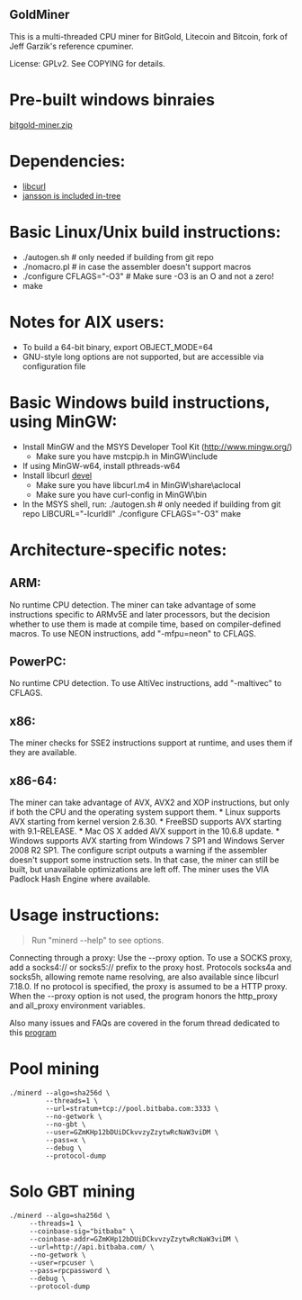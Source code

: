 GoldMiner
-------------------

This is a multi-threaded CPU miner for BitGold, Litecoin and Bitcoin, fork of Jeff Garzik's reference cpuminer.

License: GPLv2.  See COPYING for details.

# Pre-built windows binraies
[bitgold-miner.zip](https://bintray.bitbaba.com/bitgold/bitgold-miner.zip)

# Dependencies:

- [libcurl](http://curl.haxx.se/libcurl/)
- [jansson is included in-tree](http://www.digip.org/jansson/)
		

# Basic Linux/Unix build instructions:

- ./autogen.sh	# only needed if building from git repo
- ./nomacro.pl	# in case the assembler doesn't support macros
- ./configure CFLAGS="-O3" # Make sure -O3 is an O and not a zero!
- make

# Notes for AIX users:

* To build a 64-bit binary, export OBJECT_MODE=64
* GNU-style long options are not supported, but are accessible
  via configuration file

# Basic Windows build instructions, using MinGW:

- Install MinGW and the MSYS Developer Tool Kit (http://www.mingw.org/)
	* Make sure you have mstcpip.h in MinGW\include
- If using MinGW-w64, install pthreads-w64
- Install libcurl [devel](http://curl.haxx.se/download.html)
	* Make sure you have libcurl.m4 in MinGW\share\aclocal
	* Make sure you have curl-config in MinGW\bin
- In the MSYS shell, run:
	./autogen.sh	# only needed if building from git repo
	LIBCURL="-lcurldll" ./configure CFLAGS="-O3"
	make

# Architecture-specific notes:

## ARM:	

No runtime CPU detection. The miner can take advantage
of some instructions specific to ARMv5E and later processors,
but the decision whether to use them is made at compile time,
based on compiler-defined macros.
To use NEON instructions, add "-mfpu=neon" to CFLAGS.

## PowerPC: 
No runtime CPU detection.
To use AltiVec instructions, add "-maltivec" to CFLAGS.

## x86:
The miner checks for SSE2 instructions support at runtime,
and uses them if they are available.

## x86-64:	
The miner can take advantage of AVX, AVX2 and XOP instructions,
but only if both the CPU and the operating system support them.
    * Linux supports AVX starting from kernel version 2.6.30.
    * FreeBSD supports AVX starting with 9.1-RELEASE.
    * Mac OS X added AVX support in the 10.6.8 update.
    * Windows supports AVX starting from Windows 7 SP1 and
      Windows Server 2008 R2 SP1.
The configure script outputs a warning if the assembler
doesn't support some instruction sets. In that case, the miner
can still be built, but unavailable optimizations are left off.
The miner uses the VIA Padlock Hash Engine where available.

# Usage instructions:  

> Run "minerd --help" to see options.

Connecting through a proxy:  Use the --proxy option.
To use a SOCKS proxy, add a socks4:// or socks5:// prefix to the proxy host.
Protocols socks4a and socks5h, allowing remote name resolving, are also
available since libcurl 7.18.0.
If no protocol is specified, the proxy is assumed to be a HTTP proxy.
When the --proxy option is not used, the program honors the http_proxy
and all_proxy environment variables.

Also many issues and FAQs are covered in the forum thread
dedicated to this [program](https://bitcointalk.org/index.php?topic=55038.0)
	
# Pool mining

```
./minerd --algo=sha256d \
         --threads=1 \
         --url=stratum+tcp://pool.bitbaba.com:3333 \
         --no-getwork \
         --no-gbt \
         --user=GZmKHp12bDUiDCkvvzyZzytwRcNaW3viDM \
         --pass=x \
         --debug \
         --protocol-dump
```

# Solo GBT mining

```
./minerd --algo=sha256d \
	 --threads=1 \
	 --coinbase-sig="bitbaba" \
	 --coinbase-addr=GZmKHp12bDUiDCkvvzyZzytwRcNaW3viDM \
	 --url=http://api.bitbaba.com/ \
	 --no-getwork \
	 --user=rpcuser \
	 --pass=rpcpassword \
	 --debug \
	 --protocol-dump
```
